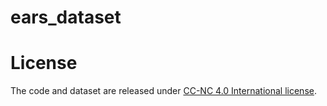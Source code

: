 # ears_dataset

# License
The code and dataset are released under [CC-NC 4.0 International license](https://github.com/facebookresearch/ears_dataset/blob/main/LICENSE).
